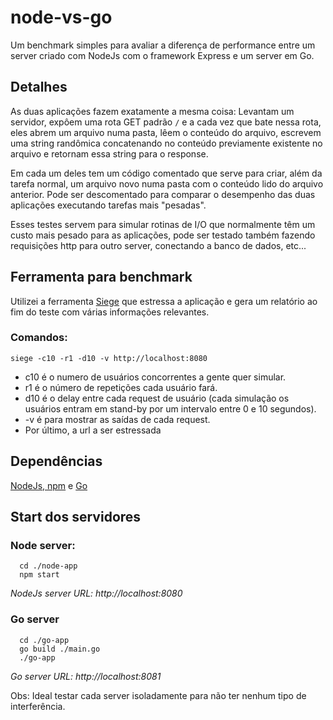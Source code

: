 # node-vs-go

Um benchmark simples para avaliar a diferença de performance entre um server criado com NodeJs com o framework Express e um server em Go.

## Detalhes
As duas aplicações fazem exatamente a mesma coisa: Levantam um servidor, expôem uma rota GET padrão ```/``` e a cada vez que bate nessa rota, eles abrem um arquivo numa pasta, lêem o conteúdo do arquivo, escrevem uma string randômica concatenando no conteúdo previamente existente no arquivo e retornam essa string para o response.

Em cada um deles tem um código comentado que serve para criar, além da tarefa normal, um arquivo novo numa pasta com o conteúdo lido do arquivo anterior. Pode ser descomentado para comparar o desempenho das duas aplicações executando tarefas mais "pesadas".

Esses testes servem para simular rotinas de I/O que normalmente têm um custo mais pesado para as aplicações, pode ser testado também fazendo requisições http para outro server, conectando a banco de dados, etc...

## Ferramenta para benchmark
Utilizei a ferramenta [Siege](https://www.euperia.com/wrote/speed-testing-your-website-with-siege-part-one/) que estressa a aplicação e gera um relatório ao fim do teste com várias informações relevantes.

### Comandos:
```siege -c10 -r1 -d10 -v http://localhost:8080```

- c10 é o numero de usuários concorrentes a gente quer simular.
- r1 é o número de repetições cada usuário fará.
- d10 é o delay entre cada request de usuário (cada simulação os usuários entram em stand-by por um intervalo entre 0 e 10 segundos). 
- -v é para mostrar as saídas de cada request.
- Por último, a url a ser estressada

## Dependências
[NodeJs, npm](https://nodejs.org/en/) e [Go](https://golang.org/dl/)

## Start dos servidores
### Node server:
```
  cd ./node-app
  npm start
```
*NodeJs server URL: http://localhost:8080*

### Go server
```
  cd ./go-app
  go build ./main.go
  ./go-app
```
*Go server URL: http://localhost:8081*

Obs: Ideal testar cada server isoladamente para não ter nenhum tipo de interferência.
